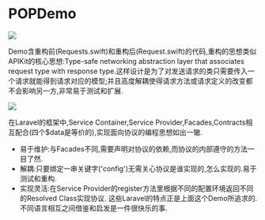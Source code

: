 # POPDemo

![](https://ws4.sinaimg.cn/large/006tNc79gy1fjxjf4u1guj310o0ic3zr.jpg)

Demo含重构前(Requests.swift)和重构后(Request.swift)的代码,重构的思想类似APIKit的核心思想:Type-safe networking abstraction layer that associates request type with response type.这样设计是为了对发送请求的类只需要传入一个请求就能得到请求对应的模型;并且高度解耦使得请求方法或请求定义的改变都不会影响另一方,非常易于测试和扩展.

![](https://ws1.sinaimg.cn/large/006tNc79ly1fk4nj5awkmj319o0t4abw.jpg)

在Laravel的框架中,Service Container,Service Provider,Facades,Contracts相互配合(四个$data是等价的),实现面向协议的编程思想如出一辙.

 - 易于维护:与Facades不同,需要声明对协议的依赖,而协议的内部遵守的方法一目了然.
 - 解耦:只要绑定一串关键字('config')无需关心协议是谁实现的,怎么实现的.易于测试和重构.
 - 实现灵活:在Service Provider的register方法里根据不同的配置环境返回不同的Resolved Class实现协议.
这些Laravel的特点正是上面这个Demo所追求的.不同语言相互之间借鉴和启发是一件很快乐的事.

